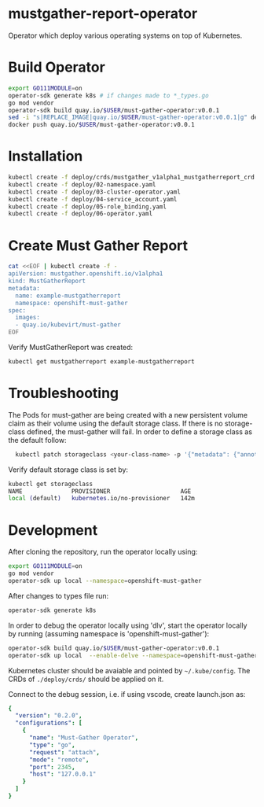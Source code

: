 mustgather-report-operator
====================

Operator which deploy various operating systems on top of Kubernetes.

# Build Operator
```bash
export GO111MODULE=on
operator-sdk generate k8s # if changes made to *_types.go
go mod vendor
operator-sdk build quay.io/$USER/must-gather-operator:v0.0.1
sed -i "s|REPLACE_IMAGE|quay.io/$USER/must-gather-operator:v0.0.1|g" deploy/06-operator.yaml
docker push quay.io/$USER/must-gather-operator:v0.0.1
```

# Installation
```bash
kubectl create -f deploy/crds/mustgather_v1alpha1_mustgatherreport_crd.yaml
kubectl create -f deploy/02-namespace.yaml
kubectl create -f deploy/03-cluster-operator.yaml
kubectl create -f deploy/04-service_account.yaml
kubectl create -f deploy/05-role_binding.yaml
kubectl create -f deploy/06-operator.yaml
```

# Create Must Gather Report
```bash
cat <<EOF | kubectl create -f -
apiVersion: mustgather.openshift.io/v1alpha1
kind: MustGatherReport
metadata:
  name: example-mustgatherreport
  namespace: openshift-must-gather
spec:
  images:
  - quay.io/kubevirt/must-gather
EOF
```

Verify MustGatherReport was created:

```bash
kubectl get mustgatherreport example-mustgatherreport
```

# Troubleshooting

The Pods for must-gather are being created with a new persistent volume claim as their volume using the default storage class.
If there is no storage-class defined, the must-gather will fail. In order to define a storage class as the default follow:
```bash
  kubectl patch storageclass <your-class-name> -p '{"metadata": {"annotations":{"storageclass.kubernetes.io/is-default-class":"true"}}}'
```

Verify default storage class is set by:
```bash
kubectl get storageclass
NAME              PROVISIONER                    AGE
local (default)   kubernetes.io/no-provisioner   142m
```

# Development
After cloning the repository, run the operator locally using:
```bash
export GO111MODULE=on
go mod vendor
operator-sdk up local --namespace=openshift-must-gather
```

After changes to types file run:
```bash
operator-sdk generate k8s
```

In order to debug the operator locally using 'dlv', start the operator locally by running (assuming namespace is 'openshift-must-gather'):
```bash
operator-sdk build quay.io/$USER/must-gather-operator:v0.0.1
operator-sdk up local  --enable-delve --namespace=openshift-must-gather
```
Kubernetes cluster should be avaiable and pointed by `~/.kube/config`.
The CRDs of `./deploy/crds/` should be applied on it.

Connect to the debug session, i.e. if using vscode, create launch.json as:

```yaml
{
  "version": "0.2.0",
  "configurations": [
    {
      "name": "Must-Gather Operator",
      "type": "go",
      "request": "attach",
      "mode": "remote",
      "port": 2345,
      "host": "127.0.0.1"
    }
  ]
}
```
